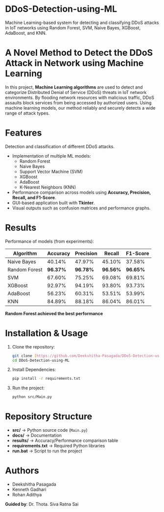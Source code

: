# DDoS-Detection-using-ML
Machine Learning-based system for detecting and classifying DDoS attacks in IoT networks using Random Forest, SVM, Naive Bayes, XGBoost, AdaBoost, and KNN.

# A Novel Method to Detect the DDoS Attack in Network using Machine Learning
In this project, **Machine Learning algorithms** are used to detect and categorize Distributed Denial of Service (DDoS) threats in IoT network environments. By flooding network resources with malicious traffic, DDoS assaults block services from being accessed by authorized users. Using machine learning models, our method reliably and securely detects a wide range of attack types.

# Features
Detection and classification of different DDoS attacks.
- Implementation of multiple ML models:
  - Random Forest
  - Naive Bayes
  - Support Vector Machine (SVM)
  - XGBoost
  - AdaBoost
  - K-Nearest Neighbors (KNN)
- Performance comparison across models using **Accuracy, Precision, Recall, and F1-Score**.
- GUI-based application built with **Tkinter**.
- Visual outputs such as confusion matrices and performance graphs.

# Results
Performance of models (from experiments):

| Algorithm        | Accuracy | Precision | Recall | F1-Score |
|------------------|----------|-----------|--------|----------|
| Naive Bayes      | 40.14%   | 47.97%    | 45.10% | 37.58%   |
| Random Forest    | **96.37%** | **96.78%** | **96.56%** | **96.65%** |
| SVM              | 67.60%   | 75.25%    | 69.08% | 69.81%   |
| XGBoost          | 92.97%   | 94.19%    | 93.80% | 93.73%   |
| AdaBoost         | 56.23%   | 60.31%    | 53.51% | 53.99%   |
| KNN              | 84.89%   | 88.18%    | 86.04% | 86.01%   |

**Random Forest achieved the best performance**

# Installation & Usage
1. Clone the repository:
   ```bash
   git clone [https://github.com/Deekshitha-Pasagada/DDoS-Detection-using-ML.git] 
   cd DDoS-Detection-using-ML

2. Install Dependencies:
   ```bash
   pip install -r requirements.txt

3. Run the project:
   ```bash
   python src/Main.py

# Repository Structure
- **src/** → Python source code (`Main.py`)
- **docs/** → Documentation
- **results/** → Accuracy/Performance comparison table
- **requirements.txt** → Required Python libraries
- **run.bat** → Script to run the project

# Authors
- Deekshitha Pasagada
- Kenneth Gadhari
- Rohan Adithya  

**Guided by**: Dr. Thota. Siva Ratna Sai
